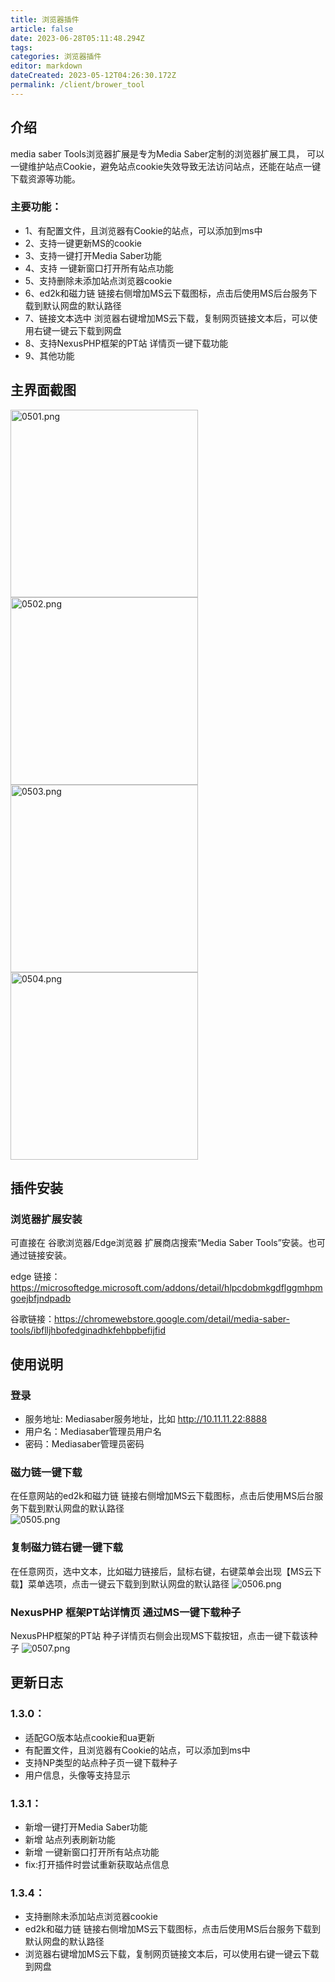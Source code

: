 ```yaml
---
title: 浏览器插件
article: false
date: 2023-06-28T05:11:48.294Z
tags:
categories: 浏览器插件
editor: markdown
dateCreated: 2023-05-12T04:26:30.172Z
permalink: /client/brower_tool
---
```


## 介绍

media saber Tools浏览器扩展是专为Media Saber定制的浏览器扩展工具， 可以一键维护站点Cookie，避免站点cookie失效导致无法访问站点，还能在站点一键下载资源等功能。

### 主要功能：
- 1、有配置文件，且浏览器有Cookie的站点，可以添加到ms中
- 2、支持一键更新MS的cookie
- 3、支持一键打开Media Saber功能
- 4、支持 一键新窗口打开所有站点功能
- 5、支持删除未添加站点浏览器cookie  
- 6、ed2k和磁力链 链接右侧增加MS云下载图标，点击后使用MS后台服务下载到默认网盘的默认路径   
- 7、链接文本选中 浏览器右键增加MS云下载，复制网页链接文本后，可以使用右键一键云下载到网盘 
- 8、支持NexusPHP框架的PT站 详情页一键下载功能
- 9、其他功能

## 主界面截图
<img src="./images/0501.png" alt="0501.png" width="300"/>
<img src="./images/0502.png" alt="0502.png" width="300"/>
<img src="./images/0503.png" alt="0503.png" width="300"/>
<img src="./images/0504.png" alt="0504.png" width="300"/>


## 插件安装

### 浏览器扩展安装

可直接在 谷歌浏览器/Edge浏览器 扩展商店搜索“Media Saber Tools”安装。也可通过链接安装。

edge 链接：<a href="https://microsoftedge.microsoft.com/addons/detail/hlpcdobmkgdflggmhpmgoejbfjndpadb" target="_blank">https://microsoftedge.microsoft.com/addons/detail/hlpcdobmkgdflggmhpmgoejbfjndpadb</a>


谷歌链接：<a href="https://chromewebstore.google.com/detail/media-saber-tools/ibflljhbofedginadhkfehbpbefijfid" target="_blank">https://chromewebstore.google.com/detail/media-saber-tools/ibflljhbofedginadhkfehbpbefijfid</a>


## 使用说明
 
 ### 登录

 - 服务地址: Mediasaber服务地址，比如 http://10.11.11.22:8888
 - 用户名：Mediasaber管理员用户名
 - 密码：Mediasaber管理员密码

 ### 磁力链一键下载
在任意网站的ed2k和磁力链 链接右侧增加MS云下载图标，点击后使用MS后台服务下载到默认网盘的默认路径   
 ![0505.png](./images/0505.png)


 ### 复制磁力链右键一键下载
在任意网页，选中文本，比如磁力链接后，鼠标右键，右键菜单会出现【MS云下载】菜单选项，点击一键云下载到到默认网盘的默认路径
 ![0506.png](./images/0506.png)

### NexusPHP 框架PT站详情页 通过MS一键下载种子
NexusPHP框架的PT站 种子详情页右侧会出现MS下载按钮，点击一键下载该种子
 ![0507.png](./images/0507.png)


## 更新日志

### 1.3.0：
- 适配GO版本站点cookie和ua更新
- 有配置文件，且浏览器有Cookie的站点，可以添加到ms中
- 支持NP类型的站点种子页一键下载种子
- 用户信息，头像等支持显示

### 1.3.1：
- 新增一键打开Media Saber功能
- 新增 站点列表刷新功能
- 新增 一键新窗口打开所有站点功能
- fix:打开插件时尝试重新获取站点信息

### 1.3.4：
- 支持删除未添加站点浏览器cookie  
- ed2k和磁力链 链接右侧增加MS云下载图标，点击后使用MS后台服务下载到默认网盘的默认路径   
- 浏览器右键增加MS云下载，复制网页链接文本后，可以使用右键一键云下载到网盘 